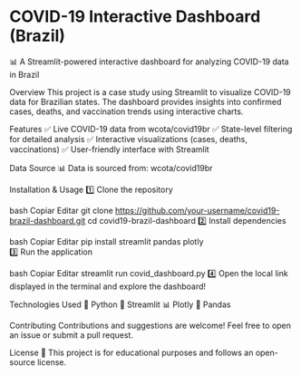 # COVID-19 Interactive Dashboard (Brazil)

📊 A Streamlit-powered interactive dashboard for analyzing COVID-19 data in Brazil

Overview
This project is a case study using Streamlit to visualize COVID-19 data for Brazilian states. The dashboard provides insights into confirmed cases, deaths, and vaccination trends using interactive charts.

Features
✅ Live COVID-19 data from wcota/covid19br
✅ State-level filtering for detailed analysis
✅ Interactive visualizations (cases, deaths, vaccinations)
✅ User-friendly interface with Streamlit

Data Source
📊 Data is sourced from:
wcota/covid19br

Installation & Usage
1️⃣ Clone the repository

bash
Copiar
Editar
git clone https://github.com/your-username/covid19-brazil-dashboard.git
cd covid19-brazil-dashboard
2️⃣ Install dependencies

bash
Copiar
Editar
pip install streamlit pandas plotly  
3️⃣ Run the application

bash
Copiar
Editar
streamlit run covid_dashboard.py
4️⃣ Open the local link displayed in the terminal and explore the dashboard!

Technologies Used
🐍 Python
🎨 Streamlit
📊 Plotly
📄 Pandas 

Contributing
Contributions and suggestions are welcome! Feel free to open an issue or submit a pull request.

License
📝 This project is for educational purposes and follows an open-source license.

